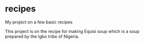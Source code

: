 # recipes
My project on a few basic recipes 

This project is on the recipe for making Equisi soup which is a soup prepared by the Igbo tribe of Nigeria.